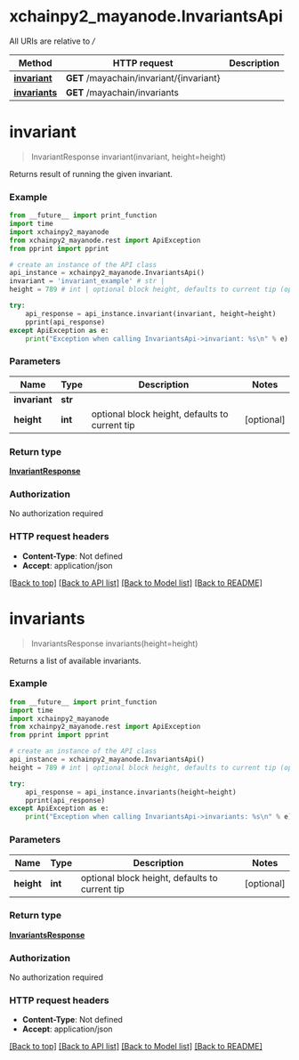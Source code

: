 # xchainpy2_mayanode.InvariantsApi

All URIs are relative to */*

Method | HTTP request | Description
------------- | ------------- | -------------
[**invariant**](InvariantsApi.md#invariant) | **GET** /mayachain/invariant/{invariant} | 
[**invariants**](InvariantsApi.md#invariants) | **GET** /mayachain/invariants | 

# **invariant**
> InvariantResponse invariant(invariant, height=height)



Returns result of running the given invariant.

### Example
```python
from __future__ import print_function
import time
import xchainpy2_mayanode
from xchainpy2_mayanode.rest import ApiException
from pprint import pprint

# create an instance of the API class
api_instance = xchainpy2_mayanode.InvariantsApi()
invariant = 'invariant_example' # str | 
height = 789 # int | optional block height, defaults to current tip (optional)

try:
    api_response = api_instance.invariant(invariant, height=height)
    pprint(api_response)
except ApiException as e:
    print("Exception when calling InvariantsApi->invariant: %s\n" % e)
```

### Parameters

Name | Type | Description  | Notes
------------- | ------------- | ------------- | -------------
 **invariant** | **str**|  | 
 **height** | **int**| optional block height, defaults to current tip | [optional] 

### Return type

[**InvariantResponse**](InvariantResponse.md)

### Authorization

No authorization required

### HTTP request headers

 - **Content-Type**: Not defined
 - **Accept**: application/json

[[Back to top]](#) [[Back to API list]](../README.md#documentation-for-api-endpoints) [[Back to Model list]](../README.md#documentation-for-models) [[Back to README]](../README.md)

# **invariants**
> InvariantsResponse invariants(height=height)



Returns a list of available invariants.

### Example
```python
from __future__ import print_function
import time
import xchainpy2_mayanode
from xchainpy2_mayanode.rest import ApiException
from pprint import pprint

# create an instance of the API class
api_instance = xchainpy2_mayanode.InvariantsApi()
height = 789 # int | optional block height, defaults to current tip (optional)

try:
    api_response = api_instance.invariants(height=height)
    pprint(api_response)
except ApiException as e:
    print("Exception when calling InvariantsApi->invariants: %s\n" % e)
```

### Parameters

Name | Type | Description  | Notes
------------- | ------------- | ------------- | -------------
 **height** | **int**| optional block height, defaults to current tip | [optional] 

### Return type

[**InvariantsResponse**](InvariantsResponse.md)

### Authorization

No authorization required

### HTTP request headers

 - **Content-Type**: Not defined
 - **Accept**: application/json

[[Back to top]](#) [[Back to API list]](../README.md#documentation-for-api-endpoints) [[Back to Model list]](../README.md#documentation-for-models) [[Back to README]](../README.md)

